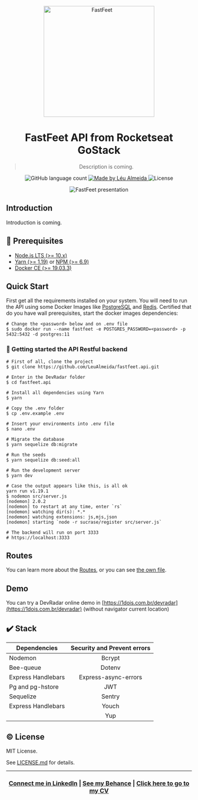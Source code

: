 <p align="center">
<img width="300" alt="FastFeet" src="./presentation/logo.png" />
</p>

<h1 align="center">FastFeet API from Rocketseat GoStack</h1>

<blockquote align="center">
<!-- :mag_right: Find devs near you and let's code! -->
Description is coming.
</blockquote>

<p align="center">
  <img alt="GitHub language count" src="https://img.shields.io/github/languages/count/LeuAlmeida/fastfeet.api?color=%2304D361">

  <a href="https://leunardo.dev">
    <img alt="Made by Léu Almeida" src="https://img.shields.io/badge/made%20by-Léu%20Almeida-%2304D361">
  </a>

  <img alt="License" src="https://img.shields.io/badge/license-MIT-%2304D361">
</p>

<p align="center">
<img alt="FastFeet presentation" src="./presentation/presentation.png" />
</p>

## Introduction

Introduction is coming.

<!-- [DevRadar](https://github.com/LeuAlmeida/devradar) is a fullstack project created to find developers near you based on your navigator location.
* In the [backend](./backend) you can use our API Restful to manage your application.
* In the [frontend version](./web) you can create and maintenance the list of devs.
* In the [mobile app](./mobile) you can view and find for devs near you.

This project was made using Node.js to create a Restful API based on Express and are supplied with a ReactJS FrontEnd application and React Native mobile app using Expo Cli.
All the knowledges available on this project was reached at the Omnistack Week 10 provided by [@Rocketseat](https://github.com/rocketseat). -->

## :electric_plug: Prerequisites

- [Node.js LTS (>= 10.x)](https://nodejs.org/)
- [Yarn (>= 1.19)](https://yarnpkg.com/) or [NPM (>= 6.9)](https://www.npmjs.com/)
- [Docker CE (>= 19.03.3)](https://docs.docker.com/install/)

## Quick Start

First get all the requirements installed on your system.
You will need to run the API using some Docker Images like [PostgreSQL](https://hub.docker.com/_/postgres) and [Redis](https://hub.docker.com/_/redis/).
Certified that do you have wall prerequisites, start the docker images dependencies:

```shell
# Change the <password> below and on .env file
$ sudo docker run --name fastfeet -e POSTGRES_PASSWORD=<password> -p 5432:5432 -d postgres:11
```


### :closed_lock_with_key: Getting started the API Restful backend

```shell
# First of all, clone the project
$ git clone https://github.com/LeuAlmeida/fastfeet.api.git

# Enter in the DevRadar folder
$ cd fastfeet.api

# Install all dependencies using Yarn
$ yarn

# Copy the .env folder
$ cp .env.example .env

# Insert your environments into .env file
$ nano .env

# Migrate the database
$ yarn sequelize db:migrate

# Run the seeds
$ yarn sequelize db:seed:all

# Run the development server
$ yarn dev

# Case the output appears like this, is all ok
yarn run v1.19.1
$ nodemon src/server.js
[nodemon] 2.0.2
[nodemon] to restart at any time, enter `rs`
[nodemon] watching dir(s): *.*
[nodemon] watching extensions: js,mjs,json
[nodemon] starting `node -r sucrase/register src/server.js`

# The backend will run on port 3333
# https://localhost:3333
```

## Routes

You can learn more about the [Routes](./ROUTES.md), or you can see [the own file](./src/routes.js).

## Demo

You can try a DevRadar online demo in [https://1dois.com.br/devradar](https://1dois.com.br/devradar) (without navigator current location)

## :heavy_check_mark: Stack

|       Dependencies            |     Security and Prevent errors   |
|-------------------------------|:---------------------------------:|
|       Nodemon                 |     Bcrypt                        |
|       Bee-queue               |     Dotenv                        |
|       Express Handlebars      |     Express-async-errors          |
|       Pg and pg-hstore        |     JWT                           |
|       Sequelize               |     Sentry                        |
|       Express Handlebars      |     Youch                         |
|                               |     Yup                           |

## :copyright: License

MIT License.

See [LICENSE.md](LICENSE.md) for details.

<hr/>

<h3 align="center">
<a href="http://linkedin.com/in/leonardoalmeida99">Connect me in LinkedIn</a> | <a href="http://behance.net/almeida99">See my Behance</a> | <a href="https://leunardo.dev">Click here to go to my CV</a>
</h3>

